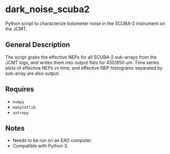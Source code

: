 # dark_noise_scuba2
Python script to characterize bolometer noise in the SCUBA-2 instrument on the JCMT.

## General Description
The script grabs the effective NEPs for all SCUBA-2 sub-arrays from the JCMT logs, and writes them into output files for 450/850 um. Time series plots of effective NEPs vs time, and effective NEP histograms separated by sub-array are also output.

## Requires
* `numpy`
* `matplotlib`
* `astropy`

## Notes
* Needs to be run on an EAO computer.
* Compatible with Python 3.
